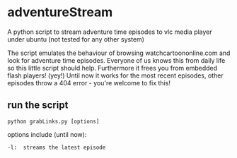 adventureStream
===============

A python script to stream adventure time episodes to vlc media player under ubuntu (not tested for any other system)

The script emulates the behaviour of browsing watchcartoononline.com and look for adventure time episodes. Everyone of us knows this from daily life so this little script should help.
Furthermore it frees you from embedded flash players! (yey!)
Until now it works for the most recent episodes, other episodes throw a 404 error - you're welcome to fix this!


run the script
--------------

    python grabLinks.py [options]


options include (until now):

    -l:  streams the latest episode
